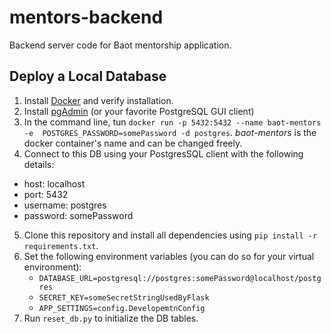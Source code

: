 # mentors-backend
Backend server code for Baot mentorship application.

## Deploy a Local Database

1. Install [Docker](https://docs.docker.com/install/) and verify installation.
2. Install [pgAdmin](https://www.pgadmin.org/download/) 
(or your favorite PostgreSQL GUI client)
3. In the command line, tun `docker run -p 5432:5432 --name baot-mentors -e 
POSTGRES_PASSWORD=somePassword -d postgres`.
_baot-mentors_ is the docker container's name and can be changed freely.
4. Connect to this DB using your PostgresSQL client with the following details:
* host: localhost
* port: 5432
* username: postgres
* password: somePassword
5. Clone this repository and install all dependencies using `pip install -r requirements.txt`.
6. Set the following environment variables (you can do so for your virtual
   environment):
    * `DATABASE_URL=postgresql://postgres:somePassword@localhost/postgres`
    * `SECRET_KEY=someSecretStringUsedByFlask`
    * `APP_SETTINGS=config.DevelopemtnConfig`
6. Run `reset_db.py` to initialize the DB tables.
   